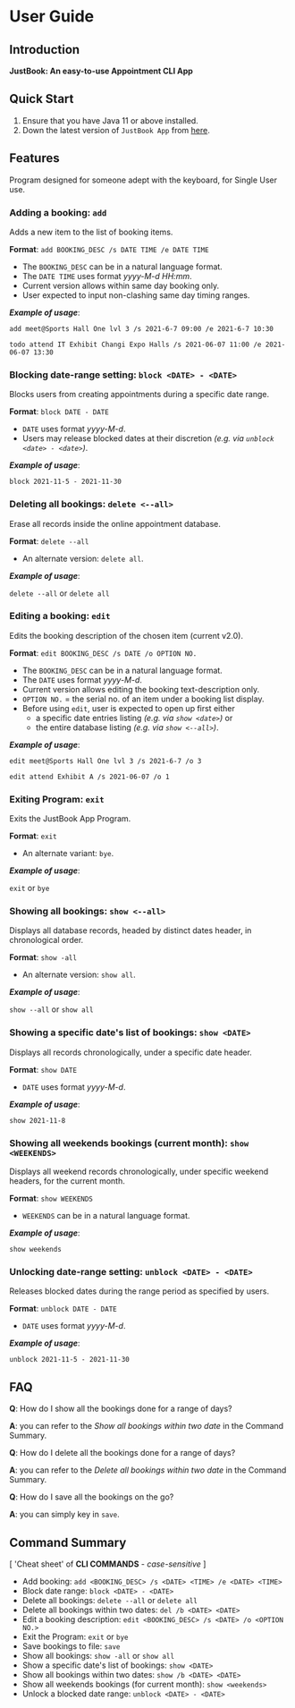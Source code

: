 # User Guide

## Introduction

**JustBook: An easy-to-use Appointment CLI App**

## Quick Start

1. Ensure that you have Java 11 or above installed.
1. Down the latest version of `JustBook App` from [here](https://github.com/AY2122S1-TIC4001-F18-4/tp/releases/tag/v2.0).

## Features 

Program designed for someone adept with the keyboard, for Single User use. 

### Adding a booking: `add`
Adds a new item to the list of booking items.

**Format**: `add BOOKING_DESC /s DATE TIME /e DATE TIME`

* The `BOOKING_DESC` can be in a natural language format.
* The `DATE TIME` uses format *yyyy-M-d* *HH:mm*.  
* Current version allows within same day booking only.
* User expected to input non-clashing same day timing ranges.

**_Example of usage_**: 

`add meet@Sports Hall One lvl 3 /s 2021-6-7 09:00 /e 2021-6-7 10:30`

`todo attend IT Exhibit Changi Expo Halls /s 2021-06-07 11:00 /e 2021-06-07 13:30`


### Blocking date-range setting: `block <DATE> - <DATE>`
Blocks users from creating appointments during a specific date range.

**Format**: `block DATE - DATE`

* `DATE` uses format *yyyy-M-d*.
* Users may release blocked dates at their discretion _(e.g. via `unblock <date> - <date>`)_.

**_Example of usage_**:

`block 2021-11-5 - 2021-11-30`


### Deleting all bookings: `delete <--all>`
Erase all records inside the online appointment database.

**Format**: `delete --all`

* An alternate version: `delete all`.

**_Example of usage_**:

`delete --all` or `delete all`


### Editing a booking: `edit`
Edits the booking description of the chosen item (current v2.0).

**Format**: `edit BOOKING_DESC /s DATE /o OPTION NO.`

* The `BOOKING_DESC` can be in a natural language format.
* The `DATE` uses format *yyyy-M-d*.
* Current version allows editing the booking text-description only.
* `OPTION NO.` = the serial no. of an item under a booking list display. 
* Before using `edit`, user is expected to open up first either
  - a specific date entries listing _(e.g. via `show <date>`)_ or 
  - the entire database listing _(e.g. via `show <--all>`)_.

**_Example of usage_**:

`edit meet@Sports Hall One lvl 3 /s 2021-6-7 /o 3`

`edit attend Exhibit A /s 2021-06-07 /o 1`


### Exiting Program: `exit`
Exits the JustBook App Program.

**Format**: `exit`

* An alternate variant: `bye`.

**_Example of usage_**:

`exit` or `bye`


### Showing all bookings: `show <--all>`
Displays all database records, headed by distinct dates header, in chronological order.

**Format**: `show -all`

* An alternate version: `show all`.

**_Example of usage_**:

`show --all` or `show all`


### Showing a specific date's list of bookings: `show <DATE>`
Displays all records chronologically, under a specific date header.

**Format**: `show DATE`

* `DATE` uses format *yyyy-M-d*.

**_Example of usage_**:

`show 2021-11-8`


### Showing all weekends bookings (current month): `show <WEEKENDS>`
Displays all weekend records chronologically, under specific weekend headers, for the current month.

**Format**: `show WEEKENDS`

* `WEEKENDS` can be in a natural language format.

**_Example of usage_**:

`show weekends`


### Unlocking date-range setting: `unblock <DATE> - <DATE>`
Releases blocked dates during the range period as specified by users.

**Format**: `unblock DATE - DATE`

* `DATE` uses format *yyyy-M-d*.

**_Example of usage_**:

`unblock 2021-11-5 - 2021-11-30`


## FAQ

**Q**: How do I show all the bookings done for a range of days? 

**A**: you can refer to the _Show all bookings within two date_ in the Command Summary.

**Q**: How do I delete all the bookings done for a range of days?

**A**: you can refer to the _Delete all bookings within two date_ in the Command Summary.

**Q**: How do I save all the bookings on the go?

**A**: you can simply key in `save`.


## Command Summary
[ 'Cheat sheet' of **CLI COMMANDS** - _case-sensitive_ ]

* Add booking: `add <BOOKING_DESC> /s <DATE> <TIME> /e <DATE> <TIME>`
* Block date range: `block <DATE> - <DATE>`
* Delete all bookings: `delete --all` or `delete all`
* Delete all bookings within two dates: `del /b <DATE> <DATE>`
* Edit a booking description: `edit <BOOKING_DESC> /s <DATE> /o <OPTION NO.>`
* Exit the Program: `exit` or `bye`
* Save bookings to file: `save`
* Show all bookings: `show -all` or `show all`
* Show a specific date's list of bookings: `show <DATE>`
* Show all bookings within two dates: `show /b <DATE> <DATE>`
* Show all weekends bookings (for current month): `show <weekends>`
* Unlock a blocked date range: `unblock <DATE> - <DATE>`
